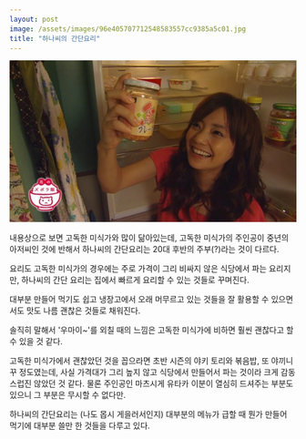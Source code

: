 ```yaml
---
layout: post
image: /assets/images/96e405707712548583557cc9385a5c01.jpg
title: "하나씨의 간단요리"
---
```


![image](/assets/images/96e405707712548583557cc9385a5c01.jpg)







내용상으로 보면 고독한 미식가와 많이 닮아있는데, 고독한 미식가의 주인공이 중년의 아저씨인 것에 반해서 하나씨의 간단요리는 20대 후반의 주부(?)라는 것이 다르다.




요리도 고독한 미식가의 경우에는 주로 가격이 그리 비싸지 않은 식당에서 파는 요리지만, 하나씨의 간단 요리는 집에서 빠르게 요리할 수 있는 것들로 꾸며진다.




대부분 만들어 먹기도 쉽고 냉장고에서 오래 머무르고 있는 것들을 잘 활용할 수 있으면서도 맛도 나름 괜찮은 것들로 채워진다. 




솔직히 말해서 '우마이~'를 외칠 때의 느낌은 고독한 미식가에 비하면 훨씬 괜찮다고 할 수 있을 것 같다. 




고독한 미식가에서 괜찮았던 것을 꼽으라면 초반 시즌의 야키 토리와 볶음밥, 또 야끼니꾸 정도였는데, 사실 가격대가 그리 높지 않고 식당에서 만들어서 파는 것이라 크게 감동스럽진 않았던 것 같다. 물론 주인공인 마츠시게 유타카 이분이 열심히 드셔주는 부분도 있으니 그 부분은 무시할 수 없다만. 




하나씨의 간단요리는 (나도 몹시 게을러서인지) 대부분의 메뉴가 급할 때 뭔가 만들어 먹기에 대부분 쓸만 한 것들을 다루고 있다.


